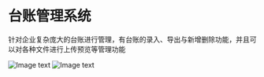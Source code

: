 # 台账管理系统
针对企业复杂庞大的台账进行管理，有台账的录入、导出与新增删除功能，并且可以对各种文件进行上传预览等管理功能

![Image text](https://github.com/flyingsnows/StandingBookManage/blob/master/img-storage/%E7%A4%BA%E4%BE%8B.png)
![Image text](https://github.com/flyingsnows/StandingBookManage/blob/master/img-storage/%E7%A4%BA%E4%BE%8B.png)
